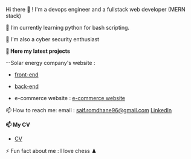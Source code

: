  Hi there 👋 ! I'm a devops engineer and a fullstack web developer (MERN stack)
 
 🌱 I’m currently learning python for bash scripting.
 
 🔭 I'm also a cyber security enthusiast
 
__📝 Here my latest projects__ 

--Solar energy company's website :
- [front-end](https://github.com/saifEddineR/solarEnergy_frontend)
- [back-end](https://github.com/saifEddineR/solarEnergy_backend)

- e-commerce website : [e-commerce website](https://github.com/saifEddineR/proShop)

 📫 How to reach me:
 email : saif.romdhane96@gmail.com
  [LinkedIn](https://www.linkedin.com/in/saif-eddine-romdhane/)

__📫 My CV__

- [CV](https://drive.google.com/file/d/1HOuejQFRVRAaxxiZ-2HdoxKTwvdFVT1r/view?usp=sharing)


⚡ Fun fact about me : 
 I love chess ♟️
<!--
**saifEddineR/saifEddineR** is a ✨ _special_ ✨ repository because its `README.md` (this file) appears on your GitHub profile.

Here are some ideas to get you started:

- 🔭 I’m currently working on ...
- 🌱 I’m currently learning ...
- 👯 I’m looking to collaborate on ...
- 🤔 I’m looking for help with ...
- 💬 Ask me about ...
- 📫 How to reach me: ...
- 😄 Pronouns: ...
- ⚡ Fun fact: ...
-->
